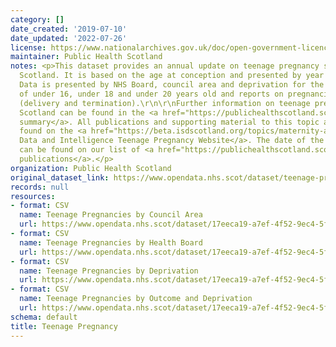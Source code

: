 ```yaml
---
category: []
date_created: '2019-07-10'
date_updated: '2022-07-26'
license: https://www.nationalarchives.gov.uk/doc/open-government-licence/version/3/
maintainer: Public Health Scotland
notes: <p>This dataset provides an annual update on teenage pregnancy statistics in
  Scotland. It is based on the age at conception and presented by year of\r\nconception.
  Data is presented by NHS Board, council area and deprivation for the age groups
  of under 16, under 18 and under 20 years old and reports on pregnancies and outcome
  (delivery and termination).\r\n\r\nFurther information on teenage pregnancies across
  Scotland can be found in the <a href="https://publichealthscotland.scot/publications/teenage-pregnancies/">publication
  summary</a>. All publications and supporting material to this topic area can be
  found on the <a href="https://beta.isdscotland.org/topics/maternity-and-births/teenage-pregnancy/">PHS
  Data and Intelligence Teenage Pregnancy Website</a>. The date of the next release
  can be found on our list of <a href="https://publichealthscotland.scot/publications/forthcoming-publications/">forthcoming
  publications</a>.</p>
organization: Public Health Scotland
original_dataset_link: https://www.opendata.nhs.scot/dataset/teenage-pregnancy
records: null
resources:
- format: CSV
  name: Teenage Pregnancies by Council Area
  url: https://www.opendata.nhs.scot/dataset/17eeca19-a7ef-4f52-9ec4-5f9331e31cfc/resource/e7454f7b-3d2c-4dc2-abaa-c59604d9cefc/download/tp_od_caoutcome.csv
- format: CSV
  name: Teenage Pregnancies by Health Board
  url: https://www.opendata.nhs.scot/dataset/17eeca19-a7ef-4f52-9ec4-5f9331e31cfc/resource/bb758751-28cf-4aa2-a4ed-e27f38a411af/download/tp_od_hboutcome.csv
- format: CSV
  name: Teenage Pregnancies by Deprivation
  url: https://www.opendata.nhs.scot/dataset/17eeca19-a7ef-4f52-9ec4-5f9331e31cfc/resource/361ab1bf-2254-431a-8431-37ccc3627bfe/download/tp_od_hbsimd.csv
- format: CSV
  name: Teenage Pregnancies by Outcome and Deprivation
  url: https://www.opendata.nhs.scot/dataset/17eeca19-a7ef-4f52-9ec4-5f9331e31cfc/resource/3ce36f7a-73da-45c6-909a-0898191ee611/download/tp_od_outcomesimd.csv
schema: default
title: Teenage Pregnancy
---
```

